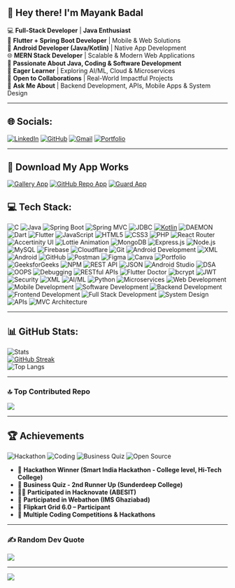 ## 👋 Hey there! I'm **Mayank Badal**  

💻 **Full-Stack Developer** | **Java Enthusiast**  
📱 **Flutter + Spring Boot Developer** | Mobile & Web Solutions  
🤖 **Android Developer (Java/Kotlin)** | Native App Development  
🌐 **MERN Stack Developer** | Scalable & Modern Web Applications  
🚀 **Passionate About Java, Coding & Software Development**  
🌱 **Eager Learner** | Exploring AI/ML, Cloud & Microservices  
🤝 **Open to Collaborations** | Real-World Impactful Projects  
💬 **Ask Me About** | Backend Development, APIs, Mobile Apps & System Design  

---


## 🌐 Socials:
[![LinkedIn](https://img.shields.io/badge/LinkedIn-%230077B5.svg?logo=linkedin&logoColor=white)](https://www.linkedin.com/in/mayank-badal/)    [![GitHub](https://img.shields.io/badge/GitHub-000?logo=github&logoColor=white)](https://github.com/mankuBadal24) [![Gmail](https://img.shields.io/badge/Gmail-D14836?logo=gmail&logoColor=white)](mailto:mankubadal24@gmail.com) [![Portfolio](https://img.shields.io/badge/Portfolio-111111?style=for-the-badge&logo=google-chrome&logoColor=00C853)](https://mankubadal24.github.io/My_portfolio/)



---
## 📱 Download My App Works

[![Gallery App](https://img.shields.io/badge/Gallery_App-00C853?style=for-the-badge&logo=android&logoColor=white)](https://github.com/mankuBadal24/my_gallery_app_apk/raw/main/app-release.apk)
[![GitHub Repo App](https://img.shields.io/badge/GitHub_Repo_App-1976D2?style=for-the-badge&logo=github&logoColor=white)](https://github.com/mankuBadal24/Github_app_Complete/raw/main/app-release.apk)
[![Guard App](https://img.shields.io/badge/Guard_App-F44336?style=for-the-badge&logo=android&logoColor=white)](https://github.com/mankuBadal24/my_Form_app/raw/main/app-profile.apk)


## 💻 Tech Stack:
![C](https://img.shields.io/badge/C-00599C?style=for-the-badge&logo=c&logoColor=white)
![Java](https://img.shields.io/badge/Java-ED8B00?style=for-the-badge&logo=openjdk&logoColor=white)
![Spring Boot](https://img.shields.io/badge/Spring_Boot-6DB33F?style=for-the-badge&logo=spring-boot&logoColor=white)
![Spring MVC](https://img.shields.io/badge/Spring_MVC-6DB33F?style=for-the-badge&logo=spring&logoColor=white)
![JDBC](https://img.shields.io/badge/JDBC-007396?style=for-the-badge&logo=java&logoColor=white)
[![Kotlin](https://img.shields.io/badge/Kotlin-0095D5?style=for-the-badge&logo=kotlin&logoColor=white)](https://kotlinlang.org/)
![DAEMON](https://img.shields.io/badge/Daemon%20Processes-grey?style=for-the-badge)
![Dart](https://img.shields.io/badge/Dart-0175C2?style=for-the-badge&logo=dart&logoColor=white)
![Flutter](https://img.shields.io/badge/Flutter-02569B?style=for-the-badge&logo=flutter&logoColor=white)
![JavaScript](https://img.shields.io/badge/JavaScript-F7DF1E?style=for-the-badge&logo=javascript&logoColor=black)
![HTML5](https://img.shields.io/badge/HTML5-E34F26?style=for-the-badge&logo=html5&logoColor=white)
![CSS3](https://img.shields.io/badge/CSS3-1572B6?style=for-the-badge&logo=css3&logoColor=white)
![PHP](https://img.shields.io/badge/PHP-777BB4?style=for-the-badge&logo=php&logoColor=white)
![React Router](https://img.shields.io/badge/React_Router-CA4245?style=for-the-badge&logo=react-router&logoColor=white)
![Accertinity UI](https://img.shields.io/badge/Accertinity_UI-000000?style=for-the-badge)
![Lottie Animation](https://img.shields.io/badge/Lottie_Animation-00BFFF?style=for-the-badge&logo=lottiefiles&logoColor=white)
![MongoDB](https://img.shields.io/badge/MongoDB-4EA94B?style=for-the-badge&logo=mongodb&logoColor=white)
![Express.js](https://img.shields.io/badge/Express.js-404D59?style=for-the-badge&logo=express&logoColor=white)
![Node.js](https://img.shields.io/badge/Node.js-339933?style=for-the-badge&logo=node.js&logoColor=white)
![MySQL](https://img.shields.io/badge/MySQL-005C84?style=for-the-badge&logo=mysql&logoColor=white)
![Firebase](https://img.shields.io/badge/Firebase-FFCA28?style=for-the-badge&logo=firebase&logoColor=black)
![Cloudflare](https://img.shields.io/badge/Cloudflare-F38020?style=for-the-badge&logo=cloudflare&logoColor=white)
![Git](https://img.shields.io/badge/Git-F05032?style=for-the-badge&logo=git&logoColor=white)
![Android Development](https://img.shields.io/badge/Android_Development-3DDC84?style=for-the-badge&logo=android&logoColor=white)
![XML](https://img.shields.io/badge/XML-FF6600?style=for-the-badge&logo=xml&logoColor=white)
![Android](https://img.shields.io/badge/Android-3DDC84?style=for-the-badge&logo=android&logoColor=white)
![GitHub](https://img.shields.io/badge/GitHub-181717?style=for-the-badge&logo=github&logoColor=white)
![Postman](https://img.shields.io/badge/Postman-FF6C37?style=for-the-badge&logo=postman&logoColor=white)
![Figma](https://img.shields.io/badge/Figma-F24E1E?style=for-the-badge&logo=figma&logoColor=white)
![Canva](https://img.shields.io/badge/Canva-00C4CC?style=for-the-badge&logo=canva&logoColor=white)
![Portfolio](https://img.shields.io/badge/Portfolio-000000?style=for-the-badge&logo=firefox&logoColor=orange)
![GeeksforGeeks](https://img.shields.io/badge/GeeksforGeeks-1F8C20?style=for-the-badge&logo=geeksforgeeks&logoColor=white)
![NPM](https://img.shields.io/badge/NPM-CB3837?style=for-the-badge&logo=npm&logoColor=white)
![REST API](https://img.shields.io/badge/REST%20API-FF6F00?style=for-the-badge&logo=api&logoColor=white)
![JSON](https://img.shields.io/badge/JSON-292929?style=for-the-badge&logo=json&logoColor=white)
![Android Studio](https://img.shields.io/badge/Android_Studio-3DDC84?style=for-the-badge&logo=android-studio&logoColor=white)
![DSA](https://img.shields.io/badge/DSA-000000?style=for-the-badge&logo=leetcode&logoColor=yellow)
![OOPS](https://img.shields.io/badge/OOPS%20Concepts-000000?style=for-the-badge&logo=java&logoColor=white)
![Debugging](https://img.shields.io/badge/Debugging-8A2BE2?style=for-the-badge&logo=bugcrowd&logoColor=white)
![RESTful APIs](https://img.shields.io/badge/RESTful_APIs-5C2D91?style=for-the-badge&logo=postman&logoColor=white)
![Flutter Doctor](https://img.shields.io/badge/Flutter%20Doctor-02569B?style=for-the-badge&logo=flutter&logoColor=white)
![bcrypt](https://img.shields.io/badge/bcrypt-00BFFF?style=for-the-badge&logo=lock&logoColor=white)
![JWT](https://img.shields.io/badge/JWT-000000?style=for-the-badge&logo=jsonwebtokens&logoColor=white)
![Security](https://img.shields.io/badge/Security-FF0000?style=for-the-badge&logo=shield&logoColor=white)
![XML](https://img.shields.io/badge/XML-FF6600?style=for-the-badge&logo=xml&logoColor=white)
![AI/ML](https://img.shields.io/badge/AI%2FML-FF6F00?style=for-the-badge&logo=tensorflow&logoColor=white)
![Python](https://img.shields.io/badge/Python-3776AB?style=for-the-badge&logo=python&logoColor=white)
![Microservices](https://img.shields.io/badge/Microservices-6DB33F?style=for-the-badge&logo=spring&logoColor=white)
![Web Development](https://img.shields.io/badge/Web_Development-4285F4?style=for-the-badge&logo=googlechrome&logoColor=white)
![Mobile Development](https://img.shields.io/badge/Mobile_Development-3DDC84?style=for-the-badge&logo=android&logoColor=white)
![Software Development](https://img.shields.io/badge/Software_Development-007ACC?style=for-the-badge&logo=visualstudiocode&logoColor=white)
![Backend Development](https://img.shields.io/badge/Backend_Development-000000?style=for-the-badge&logo=node.js&logoColor=white)
![Frontend Development](https://img.shields.io/badge/Frontend_Development-61DAFB?style=for-the-badge&logo=react&logoColor=white)
![Full Stack Development](https://img.shields.io/badge/Full_Stack_Development-FF6F00?style=for-the-badge&logo=stackblitz&logoColor=white)
![System Design](https://img.shields.io/badge/System_Design-800080?style=for-the-badge&logo=diagram&logoColor=white)
![APIs](https://img.shields.io/badge/APIs-FF4F00?style=for-the-badge&logo=fastapi&logoColor=white)
![MVC Architecture](https://img.shields.io/badge/MVC_Architecture-7952B3?style=for-the-badge&logo=bootstrap&logoColor=white)

---

## 📊 GitHub Stats:
![Stats](https://github-readme-stats-rg4w.vercel.app/api?username=mankuBadal24&theme=radical&hide_border=false&include_all_commits=true&count_private=true)<br/>
[![GitHub Streak](https://github-readme-streak-stats.herokuapp.com?user=mankuBadal24&theme=radical&hide_border=false)](https://git.io/streak-stats)<br/>
![Top Langs](https://github-readme-stats.vercel.app/api/top-langs/?username=mankuBadal24&theme=radical&hide_border=false&include_all_commits=true&count_private=true&layout=compact)

---

### 🔝 Top Contributed Repo
![](https://github-contributor-stats.vercel.app/api?username=mankuBadal24&limit=5&theme=dark&combine_all_yearly_contributions=true)


---
## 🏆 Achievements

![Hackathon](https://img.shields.io/badge/Hackathon%20Winner-ffca28?style=for-the-badge&logo=google&logoColor=black)
![Coding](https://img.shields.io/badge/Coding%20Competitions-4285F4?style=for-the-badge&logo=leetcode&logoColor=white)
![Business Quiz](https://img.shields.io/badge/Business%20Quiz%202nd%20Runner%20Up-0A66C2?style=for-the-badge&logo=google-scholar&logoColor=white)
![Open Source](https://img.shields.io/badge/Open%20Source%20Contributor-34A853?style=for-the-badge&logo=github&logoColor=white)

- 🥇 **Hackathon Winner (Smart India Hackathon - College level, Hi-Tech College)**  
- 🏅 **Business Quiz - 2nd Runner Up (Sunderdeep College)**  
- 👨‍💻 **Participated in Hacknovate (ABESIT)**  
- 🚀 **Participated in Webathon (IMS Ghaziabad)**  
- 🎯 **Flipkart Grid 6.0 – Participant**  
- 📌 **Multiple Coding Competitions & Hackathons**

---

### ✍️ Random Dev Quote
![](https://quotes-github-readme.vercel.app/api?type=horizontal&theme=radical)

---

[![](https://visitcount.itsvg.in/api?id=mankuBadal24&icon=0&color=0)](https://visitcount.itsvg.in)

<!-- Proudly created by Mayank Badal -->
